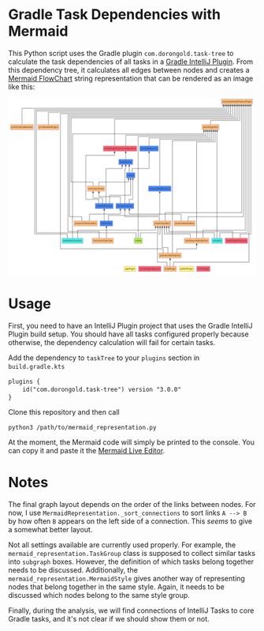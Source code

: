 # Gradle Task Dependencies with Mermaid

This Python script uses the Gradle plugin `com.dorongold.task-tree` to calculate
the task dependencies of all tasks in a
[Gradle IntelliJ Plugin](https://github.com/JetBrains/intellij-platform-gradle-plugin).
From this dependency tree, it calculates all edges between nodes and creates a 
[Mermaid FlowChart](https://mermaid.js.org/) string representation that can be rendered as an image like this:

![Example Diagram](./example_diagram.png)

# Usage

First, you need to have an IntelliJ Plugin project that uses the Gradle IntelliJ Plugin build setup.
You should have all tasks configured properly because otherwise, the dependency calculation will fail for
certain tasks.

Add the dependency to `taskTree` to your `plugins` section in `build.gradle.kts`

```
plugins {
    id("com.dorongold.task-tree") version "3.0.0"
}
```

Clone this repository and then call

```shell
python3 /path/to/mermaid_representation.py
```

At the moment, the Mermaid code will simply be printed to the console.
You can copy it and paste it the [Mermaid Live Editor](https://mermaid.live).

# Notes

The final graph layout depends on the order of the links between nodes. For now, I use
`MermaidRepresentation._sort_connections` to sort links `A --> B` by how often `B` appears on the left side
of a connection. This _seems_ to give a somewhat better layout.

Not all settings available are currently used properly. For example, the `mermaid_representation.TaskGroup` class
is supposed to collect similar tasks into `subgraph` boxes.
However, the definition of which tasks belong together needs to be discussed.
Additionally, the `mermaid_representation.MermaidStyle` gives another way of representing nodes that belong together
in the same style.
Again, it needs to be discussed which nodes belong to the same style group.

Finally, during the analysis, we will find connections of IntelliJ Tasks to core Gradle tasks, and it's not clear
if we should show them or not.
